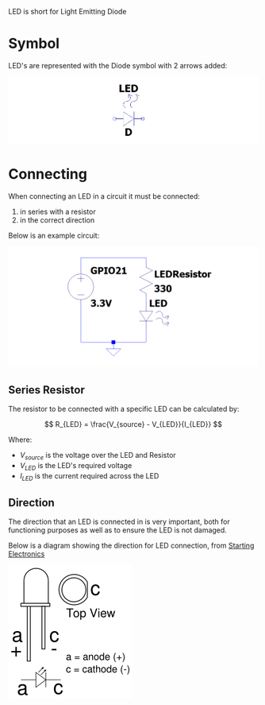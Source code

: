 LED is short for Light Emitting Diode

# Symbol

LED's are represented with the Diode symbol with 2 arrows added:

![LED Symbol](./led-symbol.png)

# Connecting

When connecting an LED in a circuit it must be connected:

1. in series with a resistor
2. in the correct direction

Below is an example circuit:

![Circuit example](./led-circuit.png)

## Series Resistor

The resistor to be connected with a specific LED can be calculated by:

$$
R_{LED} = \frac{V_{source} - V_{LED}}{I_{LED}}
$$

Where:

- $V_{source}$ is the voltage over the LED and Resistor
- $V_{LED}$ is the LED's required voltage
- $I_{LED}$ is the current required across the LED

## Direction

The direction that an LED is connected in is very important, both for functioning purposes as well as to ensure the LED is not damaged.

Below is a diagram showing the direction for LED connection, from [Starting Electronics](https://startingelectronics.org/beginners/components/LED/)

![LED Connection Direction](./led-connection-direction.png)
